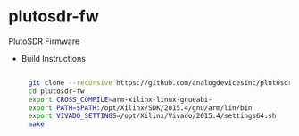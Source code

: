 # plutosdr-fw
PlutoSDR Firmware


* Build Instructions
 ```bash
 
      git clone --recursive https://github.com/analogdevicesinc/plutosdr-fw.git
      cd plutosdr-fw
      export CROSS_COMPILE=arm-xilinx-linux-gnueabi-
      export PATH=$PATH:/opt/Xilinx/SDK/2015.4/gnu/arm/lin/bin
      export VIVADO_SETTINGS=/opt/Xilinx/Vivado/2015.4/settings64.sh
      make
 
 ```
